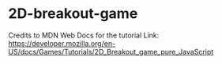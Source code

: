 # 2D-breakout-game
Credits to MDN Web Docs for the tutorial
Link: https://developer.mozilla.org/en-US/docs/Games/Tutorials/2D_Breakout_game_pure_JavaScript
